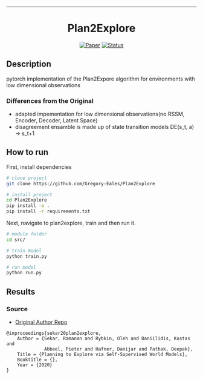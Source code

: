 ---   
<div align="center">    
 
# Plan2Explore    

[![Paper](https://img.shields.io/badge/Paper-arXiv%3A2005.05960-red.svg)](https://arxiv.org/pdf/2005.05960.pdf)
[![Status](https://img.shields.io/badge/Status-Incomplete-red.svg)]()

</div>
 
## Description   
pytorch implementation of the Plan2Expore algorithm for environments with low dimensional observations

### Differences from the Original

- adapted impementation for low dimensional observations(no RSSM, Encoder, Decoder, Latent Space)
- disagreement ensamble is made up of state transition models DE(s_t, a) -> s_t+1

## How to run   
First, install dependencies   
```bash
# clone project   
git clone https://github.com/Gregory-Eales/Plan2Explore  

# install project   
cd Plan2Explore 
pip install -e .   
pip install -r requirements.txt
 ```   
 Next, navigate to plan2explore, train and then run it.   
 ```bash
# module folder
cd src/    

# train model
python train.py

# run model
python run.py
```


## Results


### Source  
- [Original Author Repo](https://github.com/ramanans1/plan2explore) 

```
@inproceedings{sekar20plan2explore,
    Author = {Sekar, Ramanan and Rybkin, Oleh and Daniilidis, Kostas and
              Abbeel, Pieter and Hafner, Danijar and Pathak, Deepak},
    Title = {Planning to Explore via Self-Supervised World Models},
    Booktitle = {},
    Year = {2020}
}
```   
